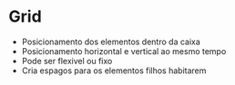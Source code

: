 # Grid

* Posicionamento dos elementos dentro da caixa
* Posicionamento horizontal e vertical ao mesmo tempo
* Pode ser flexivel ou fixo
* Cria espagos para os elementos filhos habitarem